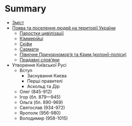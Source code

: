 # Summary

* [Зміст](README.md)
* [Поява та поселення людей на території України](1/poyava_ta_poselennya_lyudei_na_teritor_ukrani.md)
   * [Паростки цивілізації](1/parostki_tsivlzats.md)
   * [Кіммерійці](1/kimmerits.md)
   * [Скіфи](1/skfi.md)
   * [Сармати](1/sarmati.md)
   * [Пiвнiчне Причорномор’я та Крим (колонiї-полiси)](1/pivnichne_prichornomorya_ta_krim_koloni-polisi.md)
   * [Прадавні слов’яни](1/pradavn_slovyani.md)
* Утворення Київської Русi
   * Вступ
       * Заснування Києва
       * Першi правителi
       * Аскольд та Дiр
   * Олег (845-912)
   * Iгор (бл. 879—945)
   * Ольга (бл. 890-969)
   * Святослав (934-972)
   * Ярополк (956-980)
   * Володимир (958-1015)

